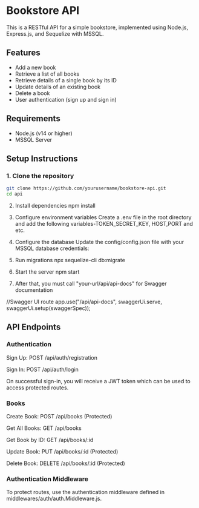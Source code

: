 # Bookstore API

This is a RESTful API for a simple bookstore, implemented using Node.js, Express.js, and Sequelize with MSSQL.

## Features

- Add a new book
- Retrieve a list of all books
- Retrieve details of a single book by its ID
- Update details of an existing book
- Delete a book
- User authentication (sign up and sign in)

## Requirements

- Node.js (v14 or higher)
- MSSQL Server

## Setup Instructions

### 1. Clone the repository

```bash
git clone https://github.com/yourusername/bookstore-api.git
cd api
```

2. Install dependencies
   npm install

3. Configure environment variables
   Create a .env file in the root directory and add the following variables-TOKEN_SECRET_KEY, HOST,PORT and etc.

4. Configure the database
   Update the config/config.json file with your MSSQL database credentials:

5. Run migrations
   npx sequelize-cli db:migrate

6. Start the server
   npm start

7. After that, you must call "your-url/api/api-docs" for Swagger documentation

//Swagger UI route
app.use("/api/api-docs", swaggerUi.serve, swaggerUi.setup(swaggerSpec));

## API Endpoints
### Authentication
Sign Up: POST /api/auth/registration

Sign In: POST /api/auth/login

On successful sign-in, you will receive a JWT token which can be used to access protected routes.

### Books
Create Book: POST /api/books (Protected)

Get All Books: GET /api/books

Get Book by ID: GET /api/books/:id

Update Book: PUT /api/books/:id (Protected)

Delete Book: DELETE /api/books/:id (Protected)

### Authentication Middleware
To protect routes, use the authentication middleware defined in middlewares/auth/auth.Middleware.js.
